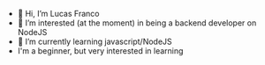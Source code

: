 - 👋 Hi, I’m Lucas Franco
- 👀 I’m interested (at the moment) in being a backend developer on NodeJS
- 🌱 I’m currently learning javascript/NodeJS
- I'm a beginner, but very interested in learning


<!---
lf0805/lf0805 is a ✨ special ✨ repository because its `README.md` (this file) appears on your GitHub profile.
You can click the Preview link to take a look at your changes.
--->
